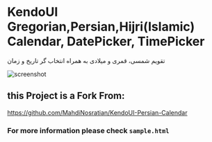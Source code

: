 # KendoUI Gregorian,Persian,Hijri(Islamic) Calendar, DatePicker, TimePicker
تقویم شمسی، قمری و میلادی به همراه انتخاب گر تاریخ و زمان


![screenshot](https://user-images.githubusercontent.com/11265147/42736280-5053ee9a-8879-11e8-86d1-e4bf5bde46f7.png)

## this Project is a Fork From:
https://github.com/MahdiNosratian/KendoUI-Persian-Calendar

### For more information please check ```sample.html```
